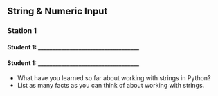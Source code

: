 ## String & Numeric Input
### Station 1

#### Student 1: ___________________________________  

#### Student 1: ___________________________________


- What have you learned so far about working with strings in Python?
- List as many facts as you can think of about working with strings.
